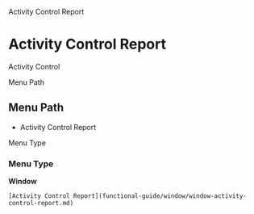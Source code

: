 
Activity Control Report
# Activity Control Report


Activity Control

Menu Path
## Menu Path



- Activity Control Report

Menu Type
### Menu Type

**Window**


```
[Activity Control Report](functional-guide/window/window-activity-control-report.md)
```